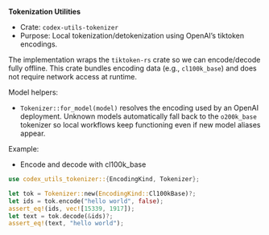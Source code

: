 **Tokenization Utilities**

- Crate: `codex-utils-tokenizer`
- Purpose: Local tokenization/detokenization using OpenAI’s tiktoken encodings.

The implementation wraps the `tiktoken-rs` crate so we can encode/decode fully offline. This crate bundles encoding data (e.g., `cl100k_base`) and does not require network access at runtime.

Model helpers:
- `Tokenizer::for_model(model)` resolves the encoding used by an OpenAI
  deployment. Unknown models automatically fall back to the `o200k_base`
  tokenizer so local workflows keep functioning even if new model aliases
  appear.

Example:
- Encode and decode with cl100k_base

```rust
use codex_utils_tokenizer::{EncodingKind, Tokenizer};

let tok = Tokenizer::new(EncodingKind::Cl100kBase)?;
let ids = tok.encode("hello world", false);
assert_eq!(ids, vec![15339, 1917]);
let text = tok.decode(&ids)?;
assert_eq!(text, "hello world");
```
